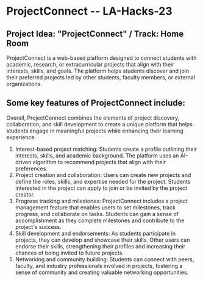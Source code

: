 # ProjectConnect -- LA-Hacks-23
## Project Idea: "ProjectConnect" / Track: Home Room

ProjectConnect is a web-based platform designed to connect students with academic, research, or extracurricular projects that align with their interests, skills, and goals. The platform helps students discover and join their preferred projects led by other students, faculty members, or external organizations. 



## Some key features of ProjectConnect include:

Overall, ProjectConnect combines the elements of project discovery, collaboration, and skill development to create a unique platform that helps students engage in meaningful projects while enhancing their learning experience.

1. Interest-based project matching: Students create a profile outlining their interests, skills, and academic background. The platform uses an AI-driven algorithm to recommend projects that align with their preferences.
2. Project creation and collaboration: Users can create new projects and define the roles, skills, and expertise needed for the project. Students interested in the project can apply to join or be invited by the project creator.
3. Progress tracking and milestones: ProjectConnect includes a project management feature that enables users to set milestones, track progress, and collaborate on tasks. Students can gain a sense of accomplishment as they complete milestones and contribute to the project's success.
4. Skill development and endorsements: As students participate in projects, they can develop and showcase their skills. Other users can endorse their skills, strengthening their profiles and increasing their chances of being invited to future projects.
5. Networking and community building: Students can connect with peers, faculty, and industry professionals involved in projects, fostering a sense of community and creating valuable networking opportunities.






